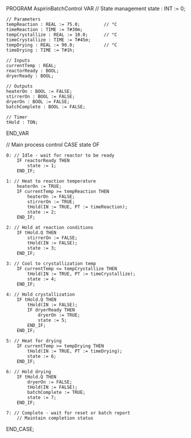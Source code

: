 PROGRAM AspirinBatchControl
VAR
    // State management
    state : INT := 0;

    // Parameters
    tempReaction : REAL := 75.0;         // °C
    timeReaction : TIME := T#30m;
    tempCrystallize : REAL := 10.0;      // °C
    timeCrystallize : TIME := T#45m;
    tempDrying : REAL := 90.0;           // °C
    timeDrying : TIME := T#1h;

    // Inputs
    currentTemp : REAL;
    reactorReady : BOOL;
    dryerReady : BOOL;

    // Outputs
    heaterOn : BOOL := FALSE;
    stirrerOn : BOOL := FALSE;
    dryerOn : BOOL := FALSE;
    batchComplete : BOOL := FALSE;

    // Timer
    tHold : TON;

END_VAR

// Main process control
CASE state OF

    0: // Idle - wait for reactor to be ready
        IF reactorReady THEN
            state := 1;
        END_IF;

    1: // Heat to reaction temperature
        heaterOn := TRUE;
        IF currentTemp >= tempReaction THEN
            heaterOn := FALSE;
            stirrerOn := TRUE;
            tHold(IN := TRUE, PT := timeReaction);
            state := 2;
        END_IF;

    2: // Hold at reaction conditions
        IF tHold.Q THEN
            stirrerOn := FALSE;
            tHold(IN := FALSE);
            state := 3;
        END_IF;

    3: // Cool to crystallization temp
        IF currentTemp <= tempCrystallize THEN
            tHold(IN := TRUE, PT := timeCrystallize);
            state := 4;
        END_IF;

    4: // Hold crystallization
        IF tHold.Q THEN
            tHold(IN := FALSE);
            IF dryerReady THEN
                dryerOn := TRUE;
                state := 5;
            END_IF;
        END_IF;

    5: // Heat for drying
        IF currentTemp >= tempDrying THEN
            tHold(IN := TRUE, PT := timeDrying);
            state := 6;
        END_IF;

    6: // Hold drying
        IF tHold.Q THEN
            dryerOn := FALSE;
            tHold(IN := FALSE);
            batchComplete := TRUE;
            state := 7;
        END_IF;

    7: // Complete - wait for reset or batch report
        // Maintain completion status
END_CASE;
